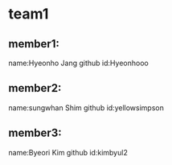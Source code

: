 # team1
## member1:
name:Hyeonho Jang
github id:Hyeonhooo

## member2:
name:sungwhan Shim
github id:yellowsimpson

## member3:
name:Byeori Kim	
github id:kimbyul2
